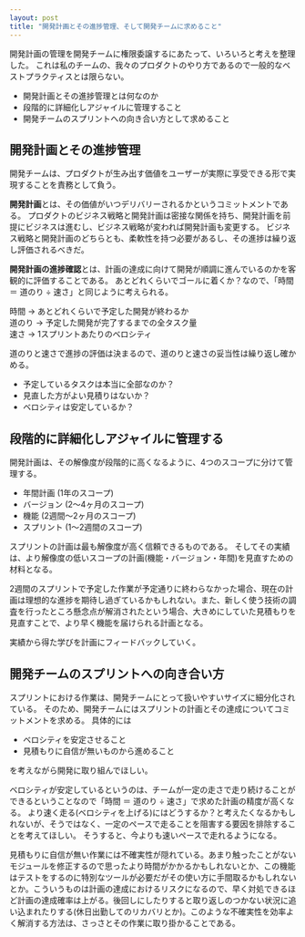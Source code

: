 ```yaml
---
layout: post
title: "開発計画とその進捗管理、そして開発チームに求めること"
---
```


開発計画の管理を開発チームに権限委譲するにあたって、いろいろと考えを整理した。
これは私のチームの、我々のプロダクトのやり方であるので一般的なベストプラクティスとは限らない。

* 開発計画とその進捗管理とは何なのか
* 段階的に詳細化しアジャイルに管理すること
* 開発チームのスプリントへの向き合い方として求めること

## 開発計画とその進捗管理

開発チームは、プロダクトが生み出す価値をユーザーが実際に享受できる形で実現することを責務として負う。

**開発計画**とは、その価値がいつデリバリーされるかというコミットメントである。
プロダクトのビジネス戦略と開発計画は密接な関係を持ち、開発計画を前提にビジネスは進むし、ビジネス戦略が変われば開発計画も変更する。
ビジネス戦略と開発計画のどちらとも、柔軟性を持つ必要があるし、その進捗は繰り返し評価されるべきだ。

**開発計画の進捗確認**とは、計画の達成に向けて開発が順調に進んでいるのかを客観的に評価することである。
あとどれくらいでゴールに着くか？なので、「時間 ＝ 道のり ÷ 速さ」と同じように考えられる。

時間 → あとどれくらいで予定した開発が終わるか  
道のり → 予定した開発が完了するまでの全タスク量  
速さ → 1スプリントあたりのベロシティ

道のりと速さで進捗の評価は決まるので、道のりと速さの妥当性は繰り返し確かめる。

* 予定しているタスクは本当に全部なのか？
* 見直した方がよい見積りはないか？
* ベロシティは安定しているか？

## 段階的に詳細化しアジャイルに管理する

開発計画は、その解像度が段階的に高くなるように、4つのスコープに分けて管理する。

* 年間計画 (1年のスコープ)
* バージョン (2〜4ヶ月のスコープ)
* 機能 (2週間〜2ヶ月のスコープ)
* スプリント (1〜2週間のスコープ)

スプリントの計画は最も解像度が高く信頼できるものである。
そしてその実績は、より解像度の低いスコープの計画(機能・バージョン・年間)を見直すための材料となる。

2週間のスプリントで予定した作業が予定通りに終わらなかった場合、現在の計画は理想的な進捗を期待し過ぎているかもしれない。また、新しく使う技術の調査を行ったところ懸念点が解消されたという場合、大きめにしていた見積もりを見直すことで、より早く機能を届けられる計画となる。

実績から得た学びを計画にフィードバックしていく。

## 開発チームのスプリントへの向き合い方

スプリントにおける作業は、開発チームにとって扱いやすいサイズに細分化されている。
そのため、開発チームにはスプリントの計画とその達成についてコミットメントを求める。
具体的には

* ベロシティを安定させること
* 見積もりに自信が無いものから進めること

を考えながら開発に取り組んでほしい。

ベロシティが安定しているというのは、チームが一定の走さで走り続けることができるということなので「時間 ＝ 道のり ÷ 速さ」で求めた計画の精度が高くなる。
より速く走る(ベロシティを上げる)にはどうするか？と考えたくなるかもしれないが、そうではなく、一定のペースで走ることを阻害する要因を排除することを考えてほしい。
そうすると、今よりも速いペースで走れるようになる。

見積もりに自信が無い作業には不確実性が隠れている。あまり触ったことがないモジュールを修正するので思ったより時間がかかるかもしれないとか、この機能はテストをするのに特別なツールが必要だがその使い方に手間取るかもしれないとか。こういうものは計画の達成におけるリスクになるので、早く対処できるほど計画の達成確率は上がる。後回しにしたりすると取り返しのつかない状況に追い込まれたりする(休日出勤してのリカバリとか)。このような不確実性を効率よく解消する方法は、さっさとその作業に取り掛かることである。